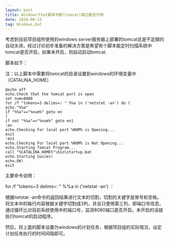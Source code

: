 ```yaml
---
layout: post
title: Windows下bat脚本判断(tomcat)端口是否可用
date: 2018-08-23
tag: Windows,bat
---
```


考虑到目前项目组所使用的windows server服务器上部署的tomcat总是不定期的自动关闭，经过讨论初步准备的解决方案是希望有个脚本能定时扫描系统中tomcat是否开启，如果未开启，则自动启动tomcat.

脚本如下：

注：以上脚本中需要将tomcat的目录设置到windows的环境变量中（CATALINA_HOME）

```
@echo off
echo.Check that the tomcat port is open
set num=8080
for /f "tokens=3 delims=: " %%a in ('netstat -an') do (
echo."%%a"
if "%%a"=="%num%" goto en
)
if not "%%a"=="%num%" goto en1
:en
echo.Checking For local port %NUM% is Opening...
exit
:en1
echo.Checking For local port %NUM% is Not Opening...
echo.Starting Tomcat Program...
call "%CATALINA_HOME%"\bin\startup.bat
echo.Starting Succes!
echo.OK!
exit
```

主要命令说明：

for /f "tokens=3 delims=: " %%a in ('netstat -an')  ： 

根据netstat -an命令的返回结果进行文本的切割，切割的关键字是冒号和空格。将文本中的每行内容根据关键字切割成3列，并且只使用第三列，即端口号信息。通过循环比对目前系统使用中的端口号，监测8080端口是否开启。未开启的话就执行tomcat的启动程序。


然后，将上面的脚本设置为windows的计划任务，根据项目组的实际情况，设定计划任务执行的时间间隔即可。